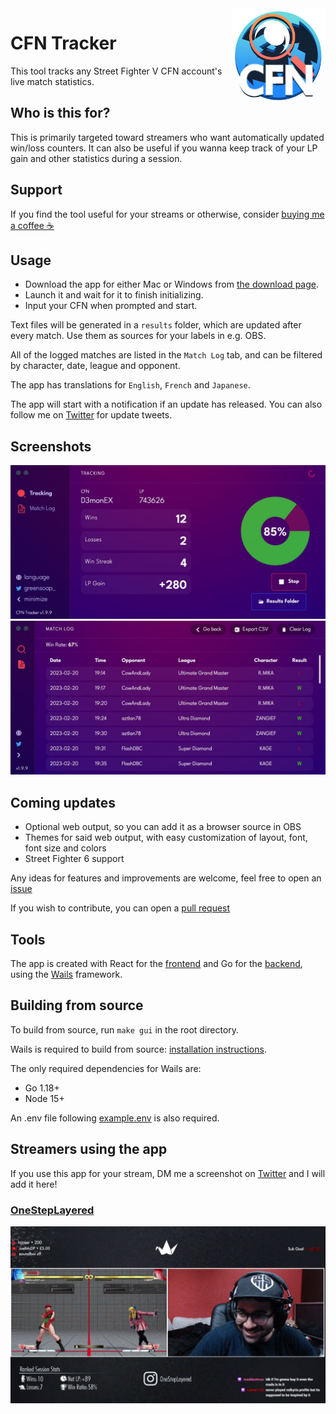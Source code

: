 <img src="build/appicon.png" height="150px" align="right"/>

# CFN Tracker
This tool tracks any Street Fighter V CFN account's live match statistics. 

## Who is this for? 
This is primarily targeted toward streamers who want automatically updated win/loss counters. It can also be useful if you wanna keep track of your LP gain and other statistics during a session.

## Support

If you find the tool useful for your streams or otherwise, consider [buying me a coffee ☕](https://ko-fi.com/greensoap)

## Usage

* Download the app for either Mac or Windows from [the download page](https://greensoap.github.io/cfn-tracker/).
* Launch it and wait for it to finish initializing.
* Input your CFN when prompted and start.

Text files will be generated in a `results` folder, which are updated after every match. Use them as sources for your labels in e.g. OBS.

All of the logged matches are listed in the `Match Log` tab, and can be filtered by character, date, league and opponent.

The app has translations for `English`, `French` and `Japanese`.

The app will start with a notification if an update has released. You can also follow me on [Twitter](https://twitter.com/GreenSoap_) for update tweets.

## Screenshots

![tracking](showcase/tracking.jpg?raw=true "tracking-example")
![log](showcase/log.jpg?raw=true "log-example")

## Coming updates
* Optional web output, so you can add it as a browser source in OBS
* Themes for said web output, with easy customization of layout, font, font size and colors
* Street Fighter 6 support

Any ideas for features and improvements are welcome, feel free to open an [issue](https://github.com/GreenSoap/cfn-tracker/issues)

If you wish to contribute, you can open a [pull request](https://github.com/GreenSoap/cfn-tracker/pulls) 

## Tools

The app is created with React for the [frontend](https://github.com/GreenSoap/cfn-tracker/tree/master/frontend) and Go for the [backend](https://github.com/GreenSoap/cfn-tracker/tree/master/frontend), using the [Wails](https://github.com/wailsapp/wails) framework.

## Building from source

To build from source, run `make gui` in the root directory. 

Wails is required to build from source: [installation instructions](https://wails.io/docs/gettingstarted/installation).

The only required dependencies for Wails are:
* Go 1.18+
* Node 15+

An .env file following [example.env](https://github.com/GreenSoap/cfn-tracker/blob/master/example.env) is also required.

## Streamers using the app

If you use this app for your stream, DM me a screenshot on [Twitter](https://twitter.com/GreenSoap_) and I will add it here!
### [OneStepLayered](https://twitch.tv/OneStepLayered)
![stream](showcase/stream-example-2.gif?raw=true "stream-example")